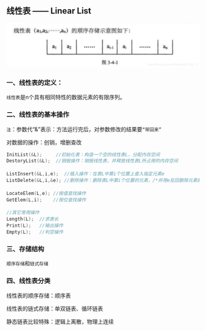 ## 线性表 —— Linear List

![线性表](images/1.png)

### 一、线性表的定义：

`线性表`是n个具有相同特性的数据元素的有限序列。



### 二、线性表的基本操作

`注`：参数代“&”表示：方法运行完后，对参数修改的结果要`“带回来”`

对数据的操作：创销，增删查改

```c
InitList(&L);     //初始化表：构造一个空的线性表L，分配内存空间
DestoryList(&L);  //销毁操作：销毁线性表，并释放线性表L所占用的内存空间

ListInsert(&L,i,e);  //插入操作：在表L中第i个位置上查入指定元素e
ListDelete(&L,i,&e); //删除操作：删除表L中第i个位置的元素，/*并用e反回删除元素的值*/

LocateElem(L,e); //按值查找操作
GetElem(L,i);    //按位查找操作

//其它常用操作
Length(L);  //求表长
Print(L);   //输出操作
Empty(L);   //判空操作
```

### 三、存储结构

`顺序存储`和`链式存储`

### 四、线性表分类

线性表的顺序存储：顺序表

线性表的链式存储：单双链表、循环链表

静态链表比较特殊：逻辑上离散，物理上连续
